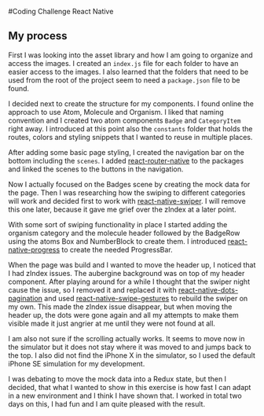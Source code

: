 #Coding Challenge
React Native

## My process
First I was looking into the asset library and how I am going to organize and access the images.
I created an `index.js` file for each folder to have an easier access to the images. 
I also learned that the folders that need to be used from the root of the project seem to need a `package.json` file to be found.

I decided next to create the structure for my components. 
I found online the approach to use Atom, Molecule and Organism. 
I liked that naming convention and I created two atom components `Badge` and `CategoryItem` right away.
I introduced at this point also the `constants` folder that holds the routes, colors and styling snippets that I wanted to reuse in multiple places.

After adding some basic page styling, I created the navigation bar on the bottom including the `scenes`.
I added [react-router-native](https://reacttraining.com/react-router/native/guides/quick-start) to the packages and linked the scenes to the buttons in the navigation.

Now I actually focused on the Badges scene by creating the mock data for the page. 
Then I was researching how the swiping to different categories will work and decided first to work with [react-native-swiper](https://github.com/leecade/react-native-swiper). 
I will remove this one later, because it gave me grief over the zIndex at a later point.

With some sort of swiping functionality in place I started adding the organism category and the molecule header followed by the BadgeRow using the atoms Box and NumberBlock to create them. 
I introduced [react-native-progress](https://github.com/oblador/react-native-progress) to create the needed ProgressBar.

When the page was build and I wanted to move the header up, I noticed that I had zIndex issues. The aubergine background was on top of my header component.
After playing around for a while I thought that the swiper night cause the issue, so I removed it and replaced it with [react-native-dots-pagination](https://www.npmjs.com/package/react-native-dots-pagination) and used [react-native-swipe-gestures](https://www.npmjs.com/package/react-native-swipe-gestures) to rebuild the swiper on my own. 
This made the zIndex issue disappear, but when moving the header up, the dots were gone again and all my attempts to make them visible made it just angrier at me until they were not found at all.

I am also not sure if the scrolling actually works. It seems to move now in the simulator but it does not stay where it was moved to and jumps back to the top.
I also did not find the iPhone X in the simulator, so I used the default iPhone SE simulation for my development.

I was debating to move the mock data into a Redux state, but then I decided, that what I wanted to show in this exercise is how fast I can adapt in a new environment and I think I have shown that.
I worked in total two days on this, I had fun and I am quite pleased with the result.
